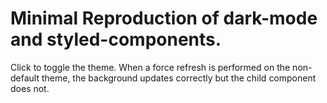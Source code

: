 # Minimal Reproduction of dark-mode and styled-components.

Click to toggle the theme. When a force refresh is performed on the non-default theme, the background updates correctly but the child component does not.

